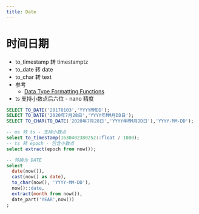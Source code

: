 ```yaml
---
title: Date
---
```


# 时间日期

- to_timestamp 转 timestamptz
- to_date 转 date
- to_char 转 text
- 参考
  - [Data Type Formatting Functions](https://www.postgresql.org/docs/current/functions-formatting.html)
- ts 支持小数点后六位 - nano 精度

```sql
SELECT TO_DATE('20170103','YYYYMMDD');
SELECT TO_DATE('2020年7月28日','YYYY年MM月DD日');
SELECT TO_CHAR(TO_DATE('2020年7月28日','YYYY年MM月DD日'),'YYYY-MM-DD');

-- ms 转 ts - 支持小数点
select to_timestamp(1630402380252::float / 1000);
-- ts 转 epoch - 包含小数点
select extract(epoch from now());
```

```sql
-- 转换为 DATE
select
  date(now()),
  cast(now() as date),
  to_char(now(), 'YYYY-MM-DD'),
  now()::date,
  extract(month from now()),
  date_part('YEAR',now())
;
```
